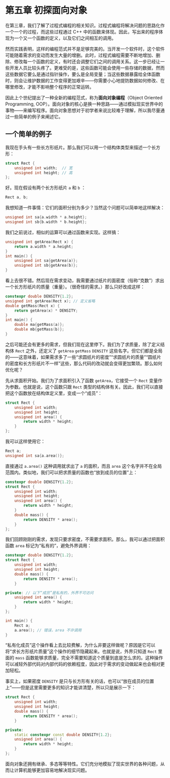 # 第五章 初探面向对象

在第三章，我们了解了过程式编程的相关知识。过程式编程将解决问题的思路化作一个一个的过程，而这些过程通过 C++ 中的函数来体现。因此，写出来的程序体现为一个又一个函数的定义，以及它们之间相互的调用。

然而实践表明，这样的编程范式并不是足够完美的。当开发一个软件时，这个软件可能随着需求的变动而发生大量的增删。此时，过程式编程需要不断地增加、删除、修改每一个函数的定义，有时还会调整它们之间的调用关系。这一步已经让一些开发人员比较头疼了。更难受的是，这些函数可能会使用一些存储的数据，然而这些数据它要么是通过指针操作，要么是全局变量；当这些数据暴露给全体函数时，则会让维护数据的工作变得更加艰辛——你需要小心地提防数据如何修改、在哪里修改，才能不影响整个程序的正常运转。

因此上个世纪提出了一种全新的编程范式，称为**面向对象编程**（Object Oriented Programming, OOP）。面向对象的核心是换一种思路——通过模拟现实世界中的事物——来编写程序。面向对象思想对于初学者来说比较难于理解，所以我尽量通过一些简单的例子来阐述它。

## 一个简单的例子

我现在手头有一些长方形纸片。那么我们可以用一个结构体类型来描述一个长方形：
```cpp
struct Rect {
    unsigned int width;  // 宽 
    unsigned int height; // 高
};
```
好。现在假设有两个长方形纸片 `a` 和 `b` ：
```cpp
Rect a, b;
```
我想知道一件事情：它们的面积分别为多少？当然这个问题可以简单地这样解决：
```cpp
unsigned int sa{a.width * a.height};
unsigned int sb{b.width * b.height};
```
我们之前说过，相似的运算可以通过函数来实现。这样搞：
```cpp
unsigned int getArea(Rect x) {
    return a.width * a.height;
}
int main() {
    unsigned int sa{getArea(a)};
    unsigned int sb{getArea(b)};
}
```

看上去很不错。然后现在需求变动，我需要通过纸片的面密度（俗称“克数”）求出一个长方形纸片的质量（重量）。（很奇怪的需求。）那么只好改成这样：
```cpp
constexpr double DENSITY{1.2};
unsigned int getArea(Rect x); // 定义省略
double getMass(Rect x) {
    return getArea(x) * DENSITY;
}
int main() {
    double ma{getMass(a)};
    double mb{getMass(b)};
}
```

之后可能还会有更多的需求，但我们现在这里停下。我们为了求质量，除了定义结构体 `Rect` 之外，还定义了 `getArea` `getMass` `DENSITY` 这些名字。但它们都是全局的——这意味着，如果需求多了一些“求圆纸片的密度”“求圆纸片的质量”“圆纸片的密度和长方形纸片不一样”这些，那么代码的改动就会变得更加繁琐。那么如何优化呢？

先从求面积开始。我们为了求面积引入了函数 `getArea`，它接受一个 `Rect` 变量作为参数。也就是说，这个函数只跟 `Rect` 类型的结构体有关。因此，我们可以直接把这个函数放在结构体定义里，变成一个“成员”：
```cpp
struct Rect {
    unsigned int width;
    unsigned int height;
    unsigned int area() {
        return width * height;
    }
};
```
我可以这样使用它：
```cpp
Rect a;
unsigned int sa{a.area()};
```
直接通过 `a.area()` 这种调用就求出了 `a` 的面积，而且 `area` 这个名字并不在全局范围内。类似地，我们可以把求质量的函数也“放到成员的位置”上：
```cpp
constexpr double DENSITY{1.2};
struct Rect {
    unsigned int width;
    unsigned int height;
    unsigned int area() {
        return width * height;
    }
    double mass() {
        return DENSITY * area();
    }
};
```
我们回顾刚刚的需求，发现只要求密度，不需要求面积。那么，我可以通过把面积函数 `area` 标记为“私有的”，避免外界调用：
```cpp
constexpr double DENSITY{1.2};
struct Rect {
    unsigned int width;
    unsigned int height;
    double mass() {
        return DENSITY * area();
    }

private: // 以下“成员”是私有的，外界不可访问
    unsigned int area() {
        return width * height;
    }
};

int main() {
    Rect a;
    a.area(); // 错误，area 不许调用
}
```
“私有化成员”这个操作看上去比较费解，为什么非要这样做呢？原因是它可以将“求长方形纸片质量”这个操作的细节隐藏起来。也就是说，外界只知道 `Rect` 里面的 `mass` 函数能够求质量，完全不需要知道这个质量到底是怎么求的。这种操作可以减轻外部代码对内部代码的依赖程度，因此对于需求的变动做起来也会相对更加轻松。

事实上，如果密度 `DENSITY` 是只与长方形有关的话，也可以“放在成员的位置上”——但是这里需要更多的知识才能讲清楚，所以只是展示一下：
```cpp
struct Rect {
    unsigned int width;
    unsigned int height;
    double mass() {
        return DENSITY * area();
    }

private:
    static constexpr const double DENSITY{1.2}; 
    unsigned int area() {
        return width * height;
    }
};
```

面向对象还拥有继承、多态等等特性。它们充分地模拟了现实世界的各种问题，从而让计算机能够更加容易地解决现实问题。
